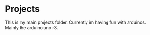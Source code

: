 # Projects
This is my main projects folder. Currently im having fun with arduinos. Mainly the arduino uno r3.
